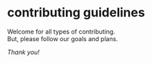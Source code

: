 # contributing guidelines
Welcome for all types of contributing.  
But, please follow our goals and plans.  
  
*Thank you!*
